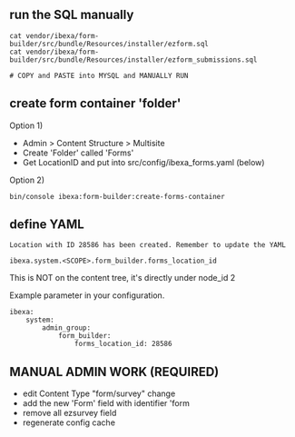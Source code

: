 ## run the SQL manually

    cat vendor/ibexa/form-builder/src/bundle/Resources/installer/ezform.sql
    cat vendor/ibexa/form-builder/src/bundle/Resources/installer/ezform_submissions.sql

    # COPY and PASTE into MYSQL and MANUALLY RUN

## create form container 'folder'

Option 1)

* Admin > Content Structure > Multisite
* Create 'Folder' called 'Forms'
* Get LocationID and put into src/config/ibexa_forms.yaml (below)

Option 2) 

    bin/console ibexa:form-builder:create-forms-container

## define YAML

    Location with ID 28586 has been created. Remember to update the YAML

    ibexa.system.<SCOPE>.form_builder.forms_location_id

This is NOT on the content tree, it's directly under node_id 2

Example parameter in your configuration. 

    ibexa:
        system:
            admin_group:
                form_builder:
                    forms_location_id: 28586

## MANUAL ADMIN WORK (REQUIRED)
* edit Content Type "form/survey" change
* add the new 'Form' field with identifier 'form
* remove all ezsurvey field
* regenerate config cache